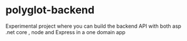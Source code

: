 # polyglot-backend
Experimental project where you can build the backend API with both asp .net core , node and Express in a one domain app
